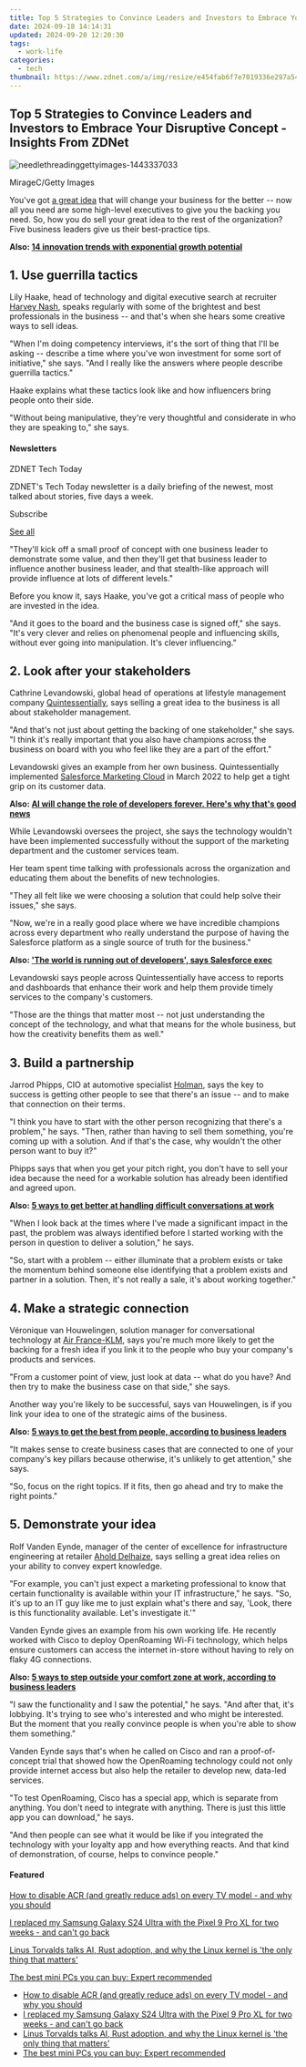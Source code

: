 ```yaml
---
title: Top 5 Strategies to Convince Leaders and Investors to Embrace Your Disruptive Concept - Insights From ZDNet
date: 2024-09-18 14:14:31
updated: 2024-09-20 12:20:30
tags:
  - work-life
categories:
  - tech
thumbnail: https://www.zdnet.com/a/img/resize/e454fab6f7e7019336e297a5402115e667d611a1/2023/09/29/f007e552-6f79-41a3-ab5d-4cf7e7367605/needlethreadinggettyimages-1443337033.jpg?width=278&height=156&fit=crop&auto=webp
---
```


## Top 5 Strategies to Convince Leaders and Investors to Embrace Your Disruptive Concept - Insights From ZDNet

![needlethreadinggettyimages-1443337033](https://www.zdnet.com/a/img/resize/6c8e6205889888bb58f4c0ca3ff1c1cf111d234f/2023/09/29/f007e552-6f79-41a3-ab5d-4cf7e7367605/needlethreadinggettyimages-1443337033.jpg?auto=webp&width=1280)

MirageC/Getty Images

You've got [a great idea](https://www.zdnet.com/article/building-a-culture-of-innovation-starts-with-people-not-technology/) that will change your business for the better -- now all you need are some high-level executives to give you the backing you need. So, how you do sell your great idea to the rest of the organization? Five business leaders give us their best-practice tips.

**Also: [14 innovation trends with exponential growth potential](https://www.zdnet.com/article/14-innovation-trends-with-exponential-growth-potential-arks-big-ideas-2023/)** 

## 1\. Use guerrilla tactics

Lily Haake, head of technology and digital executive search at recruiter [Harvey Nash](https://www.harveynashusa.com/), speaks regularly with some of the brightest and best professionals in the business -- and that's when she hears some creative ways to sell ideas.

"When I'm doing competency interviews, it's the sort of thing that I'll be asking -- describe a time where you've won investment for some sort of initiative," she says. "And I really like the answers where people describe guerrilla tactics." 

Haake explains what these tactics look like and how influencers bring people onto their side.

"Without being manipulative, they're very thoughtful and considerate in who they are speaking to," she says. 

#### Newsletters

ZDNET Tech Today

ZDNET's Tech Today newsletter is a daily briefing of the newest, most talked about stories, five days a week.

 Subscribe

[See all](https://www.zdnet.com/newsletters/)

"They'll kick off a small proof of concept with one business leader to demonstrate some value, and then they'll get that business leader to influence another business leader, and that stealth-like approach will provide influence at lots of different levels." 

Before you know it, says Haake, you've got a critical mass of people who are invested in the idea.

"And it goes to the board and the business case is signed off," she says. "It's very clever and relies on phenomenal people and influencing skills, without ever going into manipulation. It's clever influencing."

## 2\. Look after your stakeholders

Cathrine Levandowski, global head of operations at lifestyle management company [Quintessentially](https://quintessentially.com/), says selling a great idea to the business is all about stakeholder management. 

"And that's not just about getting the backing of one stakeholder," she says. "I think it's really important that you also have champions across the business on board with you who feel like they are a part of the effort."

Levandowski gives an example from her own business. Quintessentially implemented [Salesforce Marketing Cloud](https://www.salesforce.org/) in March 2022 to help get a tight grip on its customer data. 

**Also: [AI will change the role of developers forever. Here's why that's good news](https://www.zdnet.com/article/ai-will-change-the-role-of-developers-forever-heres-why-thats-good-news/)**

While Levandowski oversees the project, she says the technology wouldn't have been implemented successfully without the support of the marketing department and the customer services team.

Her team spent time talking with professionals across the organization and educating them about the benefits of new technologies.

"They all felt like we were choosing a solution that could help solve their issues," she says. 

"Now, we're in a really good place where we have incredible champions across every department who really understand the purpose of having the Salesforce platform as a single source of truth for the business."

**Also: ['The world is running out of developers', says Salesforce exec](https://www.zdnet.com/article/the-world-is-running-out-of-developers-says-salesforce-exec/)**

Levandowski says people across Quintessentially have access to reports and dashboards that enhance their work and help them provide timely services to the company's customers. 

"Those are the things that matter most -- not just understanding the concept of the technology, and what that means for the whole business, but how the creativity benefits them as well."

## 3\. Build a partnership

Jarrod Phipps, CIO at automotive specialist [Holman](https://www.holmanauto.com/), says the key to success is getting other people to see that there's an issue -- and to make that connection on their terms.

"I think you have to start with the other person recognizing that there's a problem," he says. "Then, rather than having to sell them something, you're coming up with a solution. And if that's the case, why wouldn't the other person want to buy it?" 

Phipps says that when you get your pitch right, you don't have to sell your idea because the need for a workable solution has already been identified and agreed upon.

**Also: [5 ways to get better at handling difficult conversations at work](https://www.zdnet.com/article/5-ways-to-get-better-at-handling-difficult-conversations-at-work/)**

"When I look back at the times where I've made a significant impact in the past, the problem was always identified before I started working with the person in question to deliver a solution," he says.

"So, start with a problem -- either illuminate that a problem exists or take the momentum behind someone else identifying that a problem exists and partner in a solution. Then, it's not really a sale, it's about working together."

## 4\. Make a strategic connection

Véronique van Houwelingen, solution manager for conversational technology at [Air France-KLM](https://www.airfranceklm.com/en), says you're much more likely to get the backing for a fresh idea if you link it to the people who buy your company's products and services.

"From a customer point of view, just look at data -- what do you have? And then try to make the business case on that side," she says. 

Another way you're likely to be successful, says van Houwelingen, is if you link your idea to one of the strategic aims of the business. 

**Also: [5 ways to get the best from people, according to business leaders](https://www.zdnet.com/home-and-office/work-life/five-ways-to-get-the-best-from-people-at-work/)**

"It makes sense to create business cases that are connected to one of your company's key pillars because otherwise, it's unlikely to get attention," she says. 

"So, focus on the right topics. If it fits, then go ahead and try to make the right points."

## 5\. Demonstrate your idea

Rolf Vanden Eynde, manager of the center of excellence for infrastructure engineering at retailer [Ahold Delhaize](https://www.aholddelhaize.com/), says selling a great idea relies on your ability to convey expert knowledge.

"For example, you can't just expect a marketing professional to know that certain functionality is available within your IT infrastructure," he says. "So, it's up to an IT guy like me to just explain what's there and say, 'Look, there is this functionality available. Let's investigate it.'" 

Vanden Eynde gives an example from his own working life. He recently worked with Cisco to deploy OpenRoaming Wi-Fi technology, which helps ensure customers can access the internet in-store without having to rely on flaky 4G connections.

**Also: [5 ways to step outside your comfort zone at work, according to business leaders](https://www.zdnet.com/home-and-office/work-life/5-ways-to-step-outside-your-comfort-zone-at-work-according-to-business-leaders/)**

"I saw the functionality and I saw the potential," he says. "And after that, it's lobbying. It's trying to see who's interested and who might be interested. But the moment that you really convince people is when you're able to show them something."

Vanden Eynde says that's when he called on Cisco and ran a proof-of-concept trial that showed how the OpenRoaming technology could not only provide internet access but also help the retailer to develop new, data-led services.

"To test OpenRoaming, Cisco has a special app, which is separate from anything. You don't need to integrate with anything. There is just this little app you can download," he says.

"And then people can see what it would be like if you integrated the technology with your loyalty app and how everything reacts. And that kind of demonstration, of course, helps to convince people."

#### Featured

[How to disable ACR (and greatly reduce ads) on every TV model - and why you should](https://www.zdnet.com/article/how-to-disable-acr-and-greatly-reduce-ads-on-every-tv-model-and-why-you-should/ "How to disable ACR (and greatly reduce ads) on every TV model - and why you should")

[I replaced my Samsung Galaxy S24 Ultra with the Pixel 9 Pro XL for two weeks - and can't go back](https://www.zdnet.com/article/i-replaced-my-samsung-galaxy-s24-ultra-with-the-pixel-9-pro-xl-for-two-weeks-and-cant-go-back/ "I replaced my Samsung Galaxy S24 Ultra with the Pixel 9 Pro XL for two weeks - and can't go back")

[Linus Torvalds talks AI, Rust adoption, and why the Linux kernel is 'the only thing that matters'](https://www.zdnet.com/article/linus-torvalds-talks-ai-rust-adoption-and-why-the-linux-kernel-is-the-only-thing-that-matters/ "Linus Torvalds talks AI, Rust adoption, and why the Linux kernel is 'the only thing that matters'")

[The best mini PCs you can buy: Expert recommended](https://www.zdnet.com/article/best-mini-pc/ "The best mini PCs you can buy: Expert recommended")

* [How to disable ACR (and greatly reduce ads) on every TV model - and why you should](https://www.zdnet.com/article/how-to-disable-acr-and-greatly-reduce-ads-on-every-tv-model-and-why-you-should/ "How to disable ACR (and greatly reduce ads) on every TV model - and why you should")
* [I replaced my Samsung Galaxy S24 Ultra with the Pixel 9 Pro XL for two weeks - and can't go back](https://www.zdnet.com/article/i-replaced-my-samsung-galaxy-s24-ultra-with-the-pixel-9-pro-xl-for-two-weeks-and-cant-go-back/ "I replaced my Samsung Galaxy S24 Ultra with the Pixel 9 Pro XL for two weeks - and can't go back")
* [Linus Torvalds talks AI, Rust adoption, and why the Linux kernel is 'the only thing that matters'](https://www.zdnet.com/article/linus-torvalds-talks-ai-rust-adoption-and-why-the-linux-kernel-is-the-only-thing-that-matters/ "Linus Torvalds talks AI, Rust adoption, and why the Linux kernel is 'the only thing that matters'")
* [The best mini PCs you can buy: Expert recommended](https://www.zdnet.com/article/best-mini-pc/ "The best mini PCs you can buy: Expert recommended")

<ins class="adsbygoogle"
     style="display:block"
     data-ad-format="autorelaxed"
     data-ad-client="ca-pub-7571918770474297"
     data-ad-slot="1223367746"></ins>



<ins class="adsbygoogle"
     style="display:block"
     data-ad-client="ca-pub-7571918770474297"
     data-ad-slot="8358498916"
     data-ad-format="auto"
     data-full-width-responsive="true"></ins>
